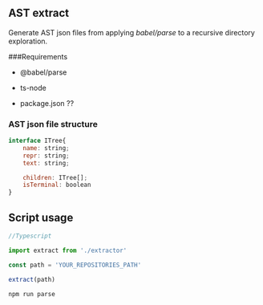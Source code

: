 ## AST extract

Generate AST json files from applying *babel/parse* to a recursive directory exploration.

###Requirements
- @babel/parse
- ts-node

- package.json ??


### AST json file structure

```js
interface ITree{
    name: string;
    repr: string;
    text: string;

    children: ITree[];
    isTerminal: boolean
}
```

## Script usage

```js
//Typescript

import extract from './extractor'

const path = 'YOUR_REPOSITORIES_PATH'

extract(path)

```

```
npm run parse
```
